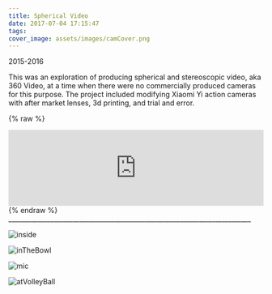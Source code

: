 ```yaml
---
title: Spherical Video
date: 2017-07-04 17:15:47
tags:
cover_image: assets/images/camCover.png
---
```

2015-2016

This was an exploration of producing spherical and stereoscopic video, aka 360 Video, at a time when there were no commercially produced cameras for this purpose.  The project included modifying Xiaomi Yi action cameras with after market lenses, 3d printing, and trial and error.  

{% raw %}
<div class="iframe-container">
<iframe src="https://www.youtube.com/embed/CRYeP2K2J-M" width="100%" frameborder="0" allowfullscreen></iframe>
</div>
{% endraw %}
___________________________________________________________________________


![inside](ydxj0142_crop.jpg)

![inTheBowl](20160722_195701.crop.jpg)

![mic](20160707_141321.jpg)

![atVolleyBall](20160717_115025.jpg)